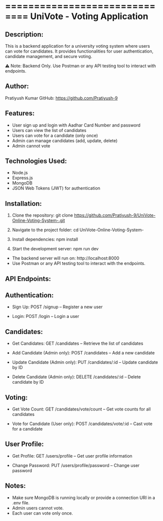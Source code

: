==============================
UniVote - Voting Application
==============================

Description:
-------------
This is a backend application for a university voting system where users can vote for candidates.
It provides functionalities for user authentication, candidate management, and secure voting.

⚠️ Note: Backend Only. Use Postman or any API testing tool to interact with endpoints.

Author:
--------
Pratiyush Kumar
GitHub: https://github.com/Pratiyush-9

Features:
----------
- User sign up and login with Aadhar Card Number and password
- Users can view the list of candidates
- Users can vote for a candidate (only once)
- Admin can manage candidates (add, update, delete)
- Admin cannot vote

Technologies Used:
------------------
- Node.js
- Express.js
- MongoDB
- JSON Web Tokens (JWT) for authentication

Installation:
-------------
1. Clone the repository:
   git clone https://github.com/Pratiyush-9/UniVote-Online-Voting-System-.git

2. Navigate to the project folder:
   cd UniVote-Online-Voting-System-

3. Install dependencies:
   npm install

4. Start the development server:
   npm run dev

- The backend server will run on: http://localhost:8000
- Use Postman or any API testing tool to interact with the endpoints.

API Endpoints:
--------------

Authentication:
---------------
- Sign Up:
  POST /signup – Register a new user

- Login:
  POST /login – Login a user

Candidates:
-----------
- Get Candidates:
  GET /candidates – Retrieve the list of candidates

- Add Candidate (Admin only):
  POST /candidates – Add a new candidate

- Update Candidate (Admin only):
  PUT /candidates/:id – Update candidate by ID

- Delete Candidate (Admin only):
  DELETE /candidates/:id – Delete candidate by ID

Voting:
-------
- Get Vote Count:
  GET /candidates/vote/count – Get vote counts for all candidates

- Vote for Candidate (User only):
  POST /candidates/vote/:id – Cast vote for a candidate

User Profile:
-------------
- Get Profile:
  GET /users/profile – Get user profile information

- Change Password:
  PUT /users/profile/password – Change user password

Notes:
------
- Make sure MongoDB is running locally or provide a connection URI in a .env file.
- Admin users cannot vote.
- Each user can vote only once.

